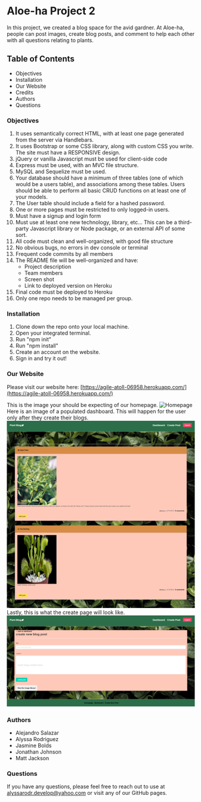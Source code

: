 # Aloe-ha Project 2

In this project, we created a blog space for the avid gardner. At Aloe-ha, people can post images, create blog posts, and comment to help each other with all questions relating to plants.


## Table of Contents
- Objectives
- Installation
- Our Website
- Credits
- Authors
- Questions

### Objectives
1. It uses semantically correct HTML, with at least one page generated from the server via Handlebars.
2. It uses Bootstrap or some CSS library, along with custom CSS you write. The site must have a RESPONSIVE design.
3. jQuery or vanilla Javascript must be used for client-side code
4. Express must be used, with an MVC file structure.
5. MySQL and Sequelize must be used.
6. Your database should have a minimum of three tables (one of which would be a users table), and associations among these tables. Users should be able to perform all basic CRUD functions on at least one of your models.
7. The User table should include a field for a hashed password.
8. One or more pages must be restricted to only logged-in users.
9. Must have a signup and login form 
10. Must use at least one new technology, library, etc… This can be a third-party Javascript library or Node package, or an external API of some sort.
11. All code must clean and well-organized, with good file structure 
12. No obvious bugs, no errors in dev console or terminal
13. Frequent code commits by all members 
14. The README file will be well-organized and have:
    - Project description
    - Team members 
    - Screen shot 
    - Link to deployed version on Heroku 
15. Final code must be deployed to Heroku 
16. Only one repo needs to be managed per group.

### Installation
1. Clone down the repo onto your local machine.
2. Open your integrated terminal.
3. Run "npm init"
4. Run "npm install"
5. Create an account on the website.
6. Sign in and try it out!

### Our Website

Please visit our website here: [https://agile-atoll-06958.herokuapp.com/](https://agile-atoll-06958.herokuapp.com/)

This is the image your should be expecting of our homepage. ![Homepage](./public/images/main-homepage.png)
Here is an image of a populated dashboard. This will happen for the user only after they create their blogs. ![Populated Dashboard](./public/images/dashboard.png)
Lastly, this is what the create page will look like. ![Create Blog](./public/images/create-blog-page.png)

### Authors
- Alejandro Salazar
- Alyssa Rodriguez
- Jasmine Bolds
- Jonathan Johnson
- Matt Jackson

### Questions
If you have any questions, please feel free to reach out to use at alyssarodr.develop@yahoo.com or visit any of our GitHub pages.